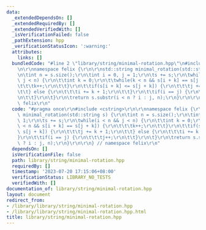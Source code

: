 ```yaml
---
data:
  _extendedDependsOn: []
  _extendedRequiredBy: []
  _extendedVerifiedWith: []
  _isVerificationFailed: false
  _pathExtension: hpp
  _verificationStatusIcon: ':warning:'
  attributes:
    links: []
  bundledCode: "#line 2 \"library/string/minimal-rotation.hpp\"\n#include <cstring>\r\
    \n\r\nnamespace felix {\r\n\r\nstd::string minimal_rotation(std::string s) {\r\
    \n\tint n = s.size();\r\n\tint i = 0, j = 1;\r\n\ts += s;\r\n\twhile(i < n &&\
    \ j < n) {\r\n\t\tint k = 0;\r\n\t\twhile(k < n && s[i + k] == s[j + k]) {\r\n\
    \t\t\tk++;\r\n\t\t}\r\n\t\tif(s[i + k] <= s[j + k]) {\r\n\t\t\tj += k + 1;\r\n\
    \t\t} else {\r\n\t\t\ti += k + 1;\r\n\t\t}\r\n\t\tif(i == j) {\r\n\t\t\tj++;\r\
    \n\t\t}\r\n\t}\r\n\treturn s.substr(i < n ? i : j, n);\r\n}\r\n\r\n} // namespace\
    \ felix\r\n"
  code: "#pragma once\r\n#include <cstring>\r\n\r\nnamespace felix {\r\n\r\nstd::string\
    \ minimal_rotation(std::string s) {\r\n\tint n = s.size();\r\n\tint i = 0, j =\
    \ 1;\r\n\ts += s;\r\n\twhile(i < n && j < n) {\r\n\t\tint k = 0;\r\n\t\twhile(k\
    \ < n && s[i + k] == s[j + k]) {\r\n\t\t\tk++;\r\n\t\t}\r\n\t\tif(s[i + k] <=\
    \ s[j + k]) {\r\n\t\t\tj += k + 1;\r\n\t\t} else {\r\n\t\t\ti += k + 1;\r\n\t\t\
    }\r\n\t\tif(i == j) {\r\n\t\t\tj++;\r\n\t\t}\r\n\t}\r\n\treturn s.substr(i < n\
    \ ? i : j, n);\r\n}\r\n\r\n} // namespace felix\r\n"
  dependsOn: []
  isVerificationFile: false
  path: library/string/minimal-rotation.hpp
  requiredBy: []
  timestamp: '2023-07-20 17:15:06+08:00'
  verificationStatus: LIBRARY_NO_TESTS
  verifiedWith: []
documentation_of: library/string/minimal-rotation.hpp
layout: document
redirect_from:
- /library/library/string/minimal-rotation.hpp
- /library/library/string/minimal-rotation.hpp.html
title: library/string/minimal-rotation.hpp
---
```

